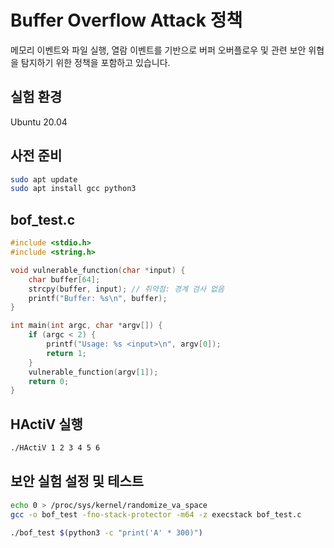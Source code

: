 # Buffer Overflow Attack 정책

메모리 이벤트와 파일 실행, 열람 이벤트를 기반으로 버퍼 오버플로우 및 관련 보안 위협을 탐지하기 위한 정책을 포함하고 있습니다.

## 실험 환경
Ubuntu 20.04

## 사전 준비
```bash
sudo apt update
sudo apt install gcc python3
```

## bof_test.c
```c
#include <stdio.h>
#include <string.h>

void vulnerable_function(char *input) {
    char buffer[64];
    strcpy(buffer, input); // 취약점: 경계 검사 없음
    printf("Buffer: %s\n", buffer);
}

int main(int argc, char *argv[]) {
    if (argc < 2) {
        printf("Usage: %s <input>\n", argv[0]);
        return 1;
    }
    vulnerable_function(argv[1]);
    return 0;
}

```

## HActiV 실행
```bash
./HActiV 1 2 3 4 5 6
```

## 보안 실험 설정 및 테스트
```bash
echo 0 > /proc/sys/kernel/randomize_va_space
gcc -o bof_test -fno-stack-protector -m64 -z execstack bof_test.c

./bof_test $(python3 -c "print('A' * 300)")
```


